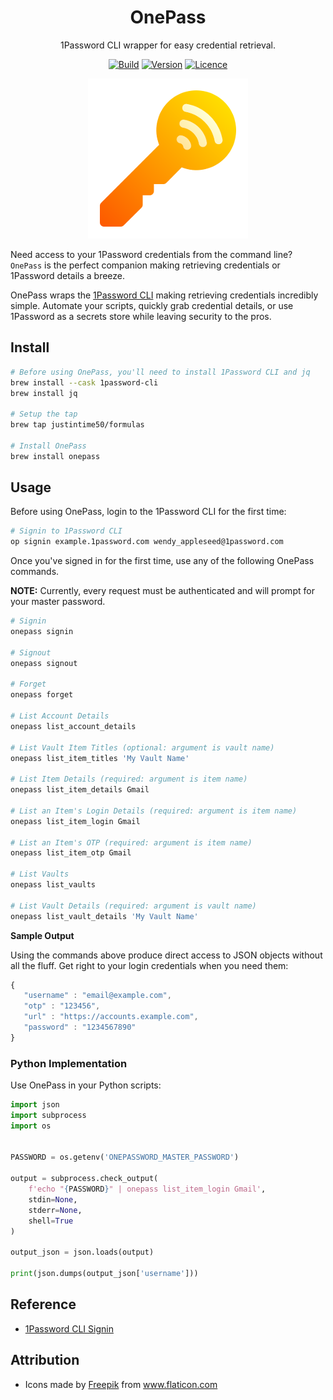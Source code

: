 <div align="center">

# OnePass

1Password CLI wrapper for easy credential retrieval.

[![Build](https://github.com/Justintime50/onepass/workflows/build/badge.svg)](https://github.com/Justintime50/onepass/actions)
[![Version](https://img.shields.io/github/v/tag/justintime50/onepass)](https://github.com/justintime50/onepass/releases)
[![Licence](https://img.shields.io/github/license/justintime50/onepass)](LICENSE)

<img src="assets/showcase.png" alt="Showcase">

</div>

Need access to your 1Password credentials from the command line? `OnePass` is the perfect companion making retrieving credentials or 1Password details a breeze.

OnePass wraps the [1Password CLI](https://support.1password.com/command-line/) making retrieving credentials incredibly simple. Automate your scripts, quickly grab credential details, or use 1Password as a secrets store while leaving security to the pros.

## Install

```bash
# Before using OnePass, you'll need to install 1Password CLI and jq
brew install --cask 1password-cli
brew install jq

# Setup the tap
brew tap justintime50/formulas

# Install OnePass
brew install onepass
```

## Usage

Before using OnePass, login to the 1Password CLI for the first time:

```bash
# Signin to 1Password CLI
op signin example.1password.com wendy_appleseed@1password.com
```

Once you've signed in for the first time, use any of the following OnePass commands.

**NOTE:** Currently, every request must be authenticated and will prompt for your master password.

```bash
# Signin
onepass signin

# Signout
onepass signout

# Forget
onepass forget

# List Account Details
onepass list_account_details

# List Vault Item Titles (optional: argument is vault name)
onepass list_item_titles 'My Vault Name'

# List Item Details (required: argument is item name)
onepass list_item_details Gmail

# List an Item's Login Details (required: argument is item name)
onepass list_item_login Gmail

# List an Item's OTP (required: argument is item name)
onepass list_item_otp Gmail

# List Vaults
onepass list_vaults

# List Vault Details (required: argument is vault name)
onepass list_vault_details 'My Vault Name'
```

**Sample Output**

Using the commands above produce direct access to JSON objects without all the fluff. Get right to your login credentials when you need them:

```javascript
{
   "username" : "email@example.com",
   "otp" : "123456",
   "url" : "https://accounts.example.com",
   "password" : "1234567890"
}
```

### Python Implementation

Use OnePass in your Python scripts:

```python
import json
import subprocess
import os


PASSWORD = os.getenv('ONEPASSWORD_MASTER_PASSWORD')

output = subprocess.check_output(
    f'echo "{PASSWORD}" | onepass list_item_login Gmail',
    stdin=None,
    stderr=None,
    shell=True
)

output_json = json.loads(output)

print(json.dumps(output_json['username']))
```

## Reference

* [1Password CLI Signin](https://support.1password.com/command-line-reference/#signin)

## Attribution

* Icons made by <a href="https://www.freepik.com" title="Freepik">Freepik</a> from <a href="https://www.flaticon.com/" title="Flaticon">www.flaticon.com</a>
